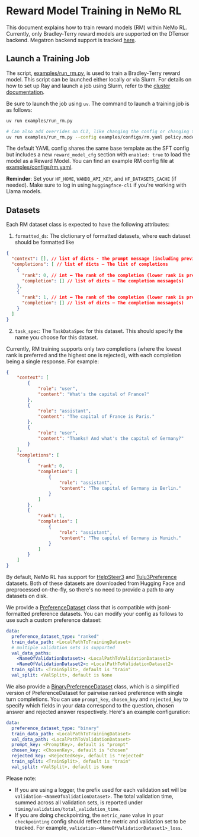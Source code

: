 # Reward Model Training in NeMo RL

This document explains how to train reward models (RM) within NeMo RL. Currently, only Bradley-Terry reward models are supported on the DTensor backend. Megatron backend support is tracked [here](https://github.com/NVIDIA-NeMo/RL/issues/720).

## Launch a Training Job

The script, [examples/run_rm.py](../../examples/run_rm.py), is used to train a Bradley-Terry reward model. This script can be launched either locally or via Slurm. For details on how to set up Ray and launch a job using Slurm, refer to the [cluster documentation](../cluster.md).

Be sure to launch the job using `uv`. The command to launch a training job is as follows:

```bash
uv run examples/run_rm.py

# Can also add overrides on CLI, like changing the config or changing the model
uv run examples/run_rm.py --config examples/configs/rm.yaml policy.model_name=Qwen/Qwen2.5-1.5B
```

The default YAML config shares the same base template as the SFT config but includes a new `reward_model_cfg` section with `enabled: true` to load the model as a Reward Model. You can find an example RM config file at [examples/configs/rm.yaml](../../examples/configs/rm.yaml).

**Reminder**: Set your `HF_HOME`, `WANDB_API_KEY`, and `HF_DATASETS_CACHE` (if needed). Make sure to log in using `huggingface-cli` if you're working with Llama models.

## Datasets

Each RM dataset class is expected to have the following attributes:
1. `formatted_ds`: The dictionary of formatted datasets, where each dataset should be formatted like
```json
{
  "context": [], // list of dicts - The prompt message (including previous turns, if any)
  "completions": [ // list of dicts — The list of completions
    {
      "rank": 0, // int — The rank of the completion (lower rank is preferred)
      "completion": [] // list of dicts — The completion message(s)
    },
    {
      "rank": 1, // int — The rank of the completion (lower rank is preferred)
      "completion": [] // list of dicts — The completion message(s)
    }
  ]
}
```
2. `task_spec`: The `TaskDataSpec` for this dataset. This should specify the name you choose for this dataset.

Currently, RM training supports only two completions (where the lowest rank is preferred and the highest one is rejected), with each completion being a single response. For example:
```json
{
    "context": [
        {
            "role": "user",
            "content": "What's the capital of France?"
        },
        {
            "role": "assistant",
            "content": "The capital of France is Paris."
        },
        {
            "role": "user",
            "content": "Thanks! And what's the capital of Germany?"
        }
    ],
    "completions": [
        {
            "rank": 0,
            "completion": [
                {
                    "role": "assistant",
                    "content": "The capital of Germany is Berlin."
                }
            ]
        },
        {
            "rank": 1,
            "completion": [
                {
                    "role": "assistant",
                    "content": "The capital of Germany is Munich."
                }
            ]
        }
    ]
}
```

By default, NeMo RL has support for [HelpSteer3](../../nemo_rl/data/datasets/preference_datasets/helpsteer3.py) and [Tulu3Preference](../../nemo_rl/data/datasets/preference_datasets/tulu3.py) datasets. Both of these datasets are downloaded from Hugging Face and preprocessed on-the-fly, so there's no need to provide a path to any datasets on disk.

We provide a [PreferenceDataset](../../nemo_rl/data/datasets/preference_datasets/preference_dataset.py) class that is compatible with jsonl-formatted preference datasets. You can modify your config as follows to use such a custom preference dataset:
```yaml
data:
  preference_dataset_type: "ranked"
  train_data_path: <LocalPathToTrainingDataset>
  # multiple validation sets is supported
  val_data_paths:
    <NameOfValidationDataset>: <LocalPathToValidationDataset1>
    <NameOfValidationDataset2>: <LocalPathToValidationDataset2>
  train_split: <TrainSplit>, default is "train"
  val_split: <ValSplit>, default is None
```

We also provide a [BinaryPreferenceDataset](../../nemo_rl/data/datasets/preference_datasets/binary_preference_dataset.py) class, which is a simplified version of PreferenceDataset for pairwise ranked preference with single turn completions. You can use `prompt_key`, `chosen_key` and `rejected_key` to specify which fields in your data correspond to the question, chosen answer and rejected answer respectively. Here's an example configuration:
```yaml
data:
  preference_dataset_type: "binary"
  train_data_path: <LocalPathToTrainingDataset>
  val_data_path: <LocalPathToValidationDataset>
  prompt_key: <PromptKey>, default is "prompt"
  chosen_key: <ChosenKey>, default is "chosen"
  rejected_key: <RejectedKey>, default is "rejected"
  train_split: <TrainSplit>, default is "train"
  val_split: <ValSplit>, default is None
```

Please note:
- If you are using a logger, the prefix used for each validation set will be `validation-<NameOfValidationDataset>`. The total validation time, summed across all validation sets, is reported under `timing/validation/total_validation_time`.
- If you are doing checkpointing, the `metric_name` value in your `checkpointing` config should reflect the metric and validation set to be tracked. For example, `validation-<NameOfValidationDataset1>_loss`.

